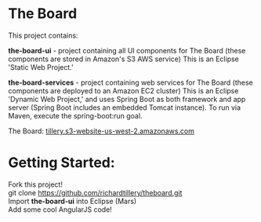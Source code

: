 # The Board

This project contains:

<b>the-board-ui</b> - project containing all UI components for The Board (these components are stored in Amazon's S3 AWS service)
This is an Eclipse 'Static Web Project.'  
  
<b>the-board-services</b> - project containing web services for The Board (these components are deployed to an Amazon EC2 cluster)
This is an Eclipse 'Dynamic Web Project,' and uses Spring Boot as both framework and app server (Spring Boot includes an embedded Tomcat instance).  To run via Maven, execute the spring-boot:run goal.

The Board: <a href="http://tillery.s3-website-us-west-2.amazonaws.com">tillery.s3-website-us-west-2.amazonaws.com</a>

# Getting Started:
Fork this project!  
git clone https://github.com/richardtillery/theboard.git  
Import <b>the-board-ui</b> into Eclipse (Mars)  
Add some cool AngularJS code!  
